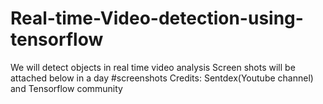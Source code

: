 # Real-time-Video-detection-using-tensorflow
We will detect objects in real time video analysis
Screen shots will be attached below in a day
#screenshots
Credits: Sentdex(Youtube channel) and Tensorflow community

